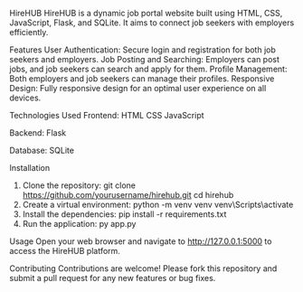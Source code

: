 HireHUB
  HireHUB is a dynamic job portal website built using HTML, CSS, JavaScript, Flask, and SQLite. It aims to connect job seekers with employers efficiently.

Features
  User Authentication: Secure login and registration for both job seekers and employers.
  Job Posting and Searching: Employers can post jobs, and job seekers can search and apply for them.
  Profile Management: Both employers and job seekers can manage their profiles.
  Responsive Design: Fully responsive design for an optimal user experience on all devices.

Technologies Used
  Frontend:
    HTML
    CSS
    JavaScript

  Backend:
    Flask
    
  Database:
    SQLite

Installation
1) Clone the repository:
    git clone https://github.com/yourusername/hirehub.git
    cd hirehub
2) Create a virtual environment:
    python -m venv venv
    venv\Scripts\activate 
4) Install the dependencies:
    pip install -r requirements.txt
5) Run the application:
    py app.py

Usage
  Open your web browser and navigate to http://127.0.0.1:5000 to access the HireHUB platform.

Contributing
  Contributions are welcome! Please fork this repository and submit a pull request for any new features or bug fixes.
